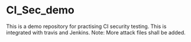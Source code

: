 # CI_Sec_demo
This is a demo repository for practising CI security testing.
This is integrated with travis and Jenkins.
Note: 
More attack files shall be added.

